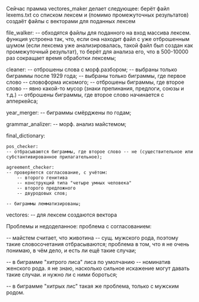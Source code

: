 Сейчас прамма vectores_maker делает следующее:
берёт файл lexems.txt со списком лексем и (помимо промежуточных результатов) создаёт файлы с векторами для поданных лексем


file_walker:
-- обходятся файлы для поданного на вход массива лексем. функция устроена так, что, если она находит файл с уже отброшенным шумом (если лексема уже анализировалась, такой файл был создан как промежуточный результат), то берёт для анализа его, что в 500-10000 раз сокращает время обработки лексемы;

cleaner:
-- отброшены слова с морф.разбором;
-- выбраны только биграммы после 1929 года;
-- выбраны только биграммы, где первое слово -- словоформа искомого;
-- отброшены биграммы, где второе слово -- явно какой-то мусор (знаки препинания, предлоги, союзы и т.д.)
-- отброшены биграммы, где второе слово начинается с апперкейса;

year_merger:
-- биграммы смёрджены по годам;

grammar_analizer:
-- морф. анализ майстемом;

final_dictionary:

    pos_checker:
    -- отбрасываются биграммы, где второе слово -- не (существительное или субстантивированное прилагательное);

    agreement_checker:
    -- проверяется согласование, с учётом:
    	-- второго генитива
    	-- конструкций типа "четыре умных человека"
    	-- второго предложного
    	-- двуродовых слов;

    -- биграммы лемматизированы;

vectores:
-- для лексем создаются вектора

Проблемы и недоделанное:
проблема с согласованием:

-- майстем считает, что животина -- сущ. мужского рода, поэтому такие словосочетания отбрасываются; проблема в том, что я не очень понимаю, в чём дело, и есть ли ещё такие случаи;

-- в биграмме "хитрого лиса" лиса по умолчанию -- номинатив женского рода. я не знаю, насколько сильное искажение могут давать такие случаи. и нужно ли с ними бороться;

-- в биграмме "хитрых лис" такая же проблема, только с мужским родом.